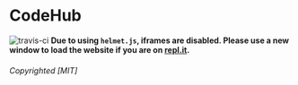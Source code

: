 # CodeHub
![travis-ci](https://travis-ci.com/github/MiguelCodes/CodeHub.svg?branch=master)
**Due to using `helmet.js`, iframes are disabled. Please use a new window to load the website if you are on [repl.it](https://repl.it).**

###### *Copyrighted [MIT]*

